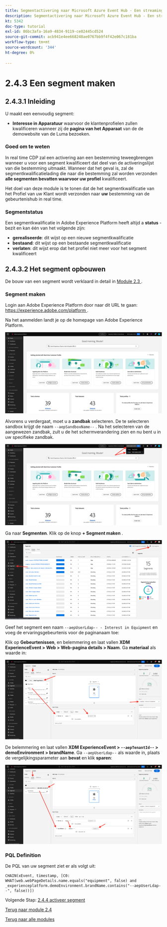 ```yaml
---
title: Segmentactivering naar Microsoft Azure Event Hub - Een streaming segment maken
description: Segmentactivering naar Microsoft Azure Event Hub - Een streaming segment maken
kt: 5342
doc-type: tutorial
exl-id: 86bc3afa-16a9-4834-9119-ce02445cd524
source-git-commit: acb941e4ee668248ae0767bb9f4f42e067c181ba
workflow-type: tm+mt
source-wordcount: '344'
ht-degree: 0%

---
```


# 2.4.3 Een segment maken

## 2.4.3.1 Inleiding

U maakt een eenvoudig segment:

- **Interesse in Apparatuur** waarvoor de klantenprofielen zullen kwalificeren wanneer zij de **pagina van het Apparaat** van de de demowebsite van de Luma bezoeken.

### Goed om te weten

In real time CDP zal een activering aan een bestemming teweegbrengen wanneer u voor een segment kwalificeert dat deel van de activeringslijst van die bestemming uitmaakt. Wanneer dat het geval is, zal de segmentkwalificatielading die naar die bestemming zal worden verzonden **alle segmenten bevatten waarvoor uw profiel** kwalificeert.

Het doel van deze module is te tonen dat de het segmentkwalificatie van het Profiel van uw Klant wordt verzonden naar **uw** bestemming van de gebeurtenishub in real time.

### Segmentstatus

Een segmentkwalificatie in Adobe Experience Platform heeft altijd a **status** - bezit en kan één van het volgende zijn:

- **gerealiseerde**: dit wijst op een nieuwe segmentkwalificatie
- **bestaand**: dit wijst op een bestaande segmentkwalificatie
- **verlaten**: dit wijst erop dat het profiel niet meer voor het segment kwalificeert

## 2.4.3.2 Het segment opbouwen

De bouw van een segment wordt verklaard in detail in [ Module 2.3 ](./../../../modules/rtcdp-b2c/module2.3/real-time-cdp-build-a-segment-take-action.md).

### Segment maken

Login aan Adobe Experience Platform door naar dit URL te gaan: [ https://experience.adobe.com/platform ](https://experience.adobe.com/platform).

Na het aanmelden landt je op de homepage van Adobe Experience Platform.

![ Ingestie van Gegevens ](./../../../modules/datacollection/module1.2/images/home.png)

Alvorens u verdergaat, moet u a **zandbak** selecteren. De te selecteren sandbox krijgt de naam ``--aepSandboxName--`` . Na het selecteren van de aangewezen zandbak, zult u de het schermverandering zien en nu bent u in uw specifieke zandbak.

![ Ingestie van Gegevens ](./../../../modules/datacollection/module1.2/images/sb1.png)

Ga naar **Segmenten**. Klik op de knop **+ Segment maken** .

![ Ingestie van Gegevens ](./images/seg.png)

Geef het segment een naam `--aepUserLdap-- - Interest in Equipment` en voeg de ervaringsgebeurtenis voor de paginanaam toe:

Klik op **Gebeurtenissen**, en belemmering en laat vallen **XDM ExperienceEvent > Web > Web-pagina details > Naam**. Ga **materiaal** als waarde in:

![ 4-05-create-ee-2.png ](./images/4-05-create-ee-2.png)

De belemmering en laat vallen **XDM ExperienceEvent > `--aepTenantId--` > demoEnvironment > brandName**. Ga `--aepUserLdap--` als waarde in, plaats de vergelijkingsparameter aan **bevat** en klik **sparen**:

![ 4-05-create-ee-2-brand.png ](./images/4-05-create-ee-2-brand.png)

### PQL Definition

De PQL van uw segment ziet er als volgt uit:

```code
CHAIN(xEvent, timestamp, [C0: WHAT(web.webPageDetails.name.equals("equipment", false) and _experienceplatform.demoEnvironment.brandName.contains("--aepUserLdap--", false))])
```

Volgende Stap: [ 2.4.4 activeer segment ](./ex4.md)

[Terug naar module 2.4](./segment-activation-microsoft-azure-eventhub.md)

[Terug naar alle modules](./../../../overview.md)
